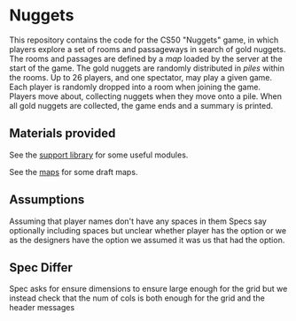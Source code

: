 # Nuggets

This repository contains the code for the CS50 "Nuggets" game, in which players explore a set of rooms and passageways in search of gold nuggets.
The rooms and passages are defined by a *map* loaded by the server at the start of the game.
The gold nuggets are randomly distributed in *piles* within the rooms.
Up to 26 players, and one spectator, may play a given game.
Each player is randomly dropped into a room when joining the game.
Players move about, collecting nuggets when they move onto a pile.
When all gold nuggets are collected, the game ends and a summary is printed.

## Materials provided

See the [support library](support/README.md) for some useful modules.

See the [maps](maps/README.md) for some draft maps.

## Assumptions

Assuming that player names don't have any spaces in them
Specs say optionally including spaces but unclear whether player has the option or we as the designers have the option
we assumed it was us that had the option.

## Spec Differ

Spec asks for ensure dimensions to ensure large enough for the grid but we instead check that the num of cols is both enough
for the grid and the header messages